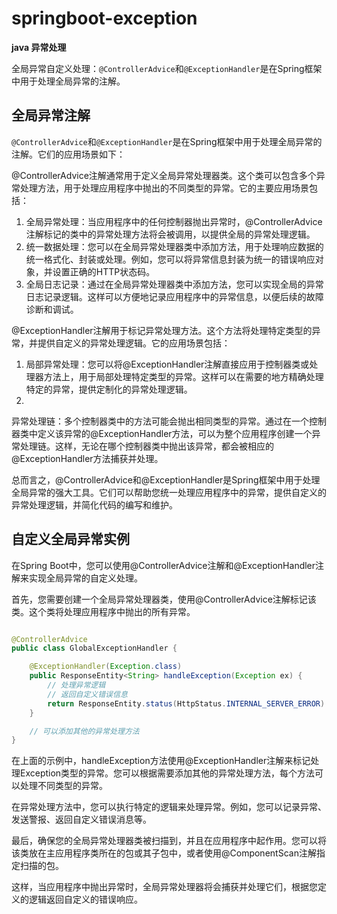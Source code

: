 # springboot-exception

**java 异常处理**

全局异常自定义处理：`@ControllerAdvice`和`@ExceptionHandler`是在Spring框架中用于处理全局异常的注解。

## 全局异常注解

`@ControllerAdvice`和`@ExceptionHandler`是在Spring框架中用于处理全局异常的注解。它们的应用场景如下：

@ControllerAdvice注解通常用于定义全局异常处理器类。这个类可以包含多个异常处理方法，用于处理应用程序中抛出的不同类型的异常。它的主要应用场景包括：

1. 全局异常处理：当应用程序中的任何控制器抛出异常时，@ControllerAdvice注解标记的类中的异常处理方法将会被调用，以提供全局的异常处理逻辑。
2. 统一数据处理：您可以在全局异常处理器类中添加方法，用于处理响应数据的统一格式化、封装或处理。例如，您可以将异常信息封装为统一的错误响应对象，并设置正确的HTTP状态码。
3. 全局日志记录：通过在全局异常处理器类中添加方法，您可以实现全局的异常日志记录逻辑。这样可以方便地记录应用程序中的异常信息，以便后续的故障诊断和调试。

@ExceptionHandler注解用于标记异常处理方法。这个方法将处理特定类型的异常，并提供自定义的异常处理逻辑。它的应用场景包括：

1. 局部异常处理：您可以将@ExceptionHandler注解直接应用于控制器类或处理器方法上，用于局部处理特定类型的异常。这样可以在需要的地方精确处理特定的异常，提供定制化的异常处理逻辑。
2.

异常处理链：多个控制器类中的方法可能会抛出相同类型的异常。通过在一个控制器类中定义该异常的@ExceptionHandler方法，可以为整个应用程序创建一个异常处理链。这样，无论在哪个控制器类中抛出该异常，都会被相应的@ExceptionHandler方法捕获并处理。

总而言之，@ControllerAdvice和@ExceptionHandler是Spring框架中用于处理全局异常的强大工具。它们可以帮助您统一处理应用程序中的异常，提供自定义的异常处理逻辑，并简化代码的编写和维护。

## 自定义全局异常实例

在Spring Boot中，您可以使用@ControllerAdvice注解和@ExceptionHandler注解来实现全局异常的自定义处理。

首先，您需要创建一个全局异常处理器类，使用@ControllerAdvice注解标记该类。这个类将处理应用程序中抛出的所有异常。

```java

@ControllerAdvice
public class GlobalExceptionHandler {

    @ExceptionHandler(Exception.class)
    public ResponseEntity<String> handleException(Exception ex) {
        // 处理异常逻辑
        // 返回自定义错误信息
        return ResponseEntity.status(HttpStatus.INTERNAL_SERVER_ERROR).body("Internal Server Error");
    }

    // 可以添加其他的异常处理方法
}
```

在上面的示例中，handleException方法使用@ExceptionHandler注解来标记处理Exception类型的异常。您可以根据需要添加其他的异常处理方法，每个方法可以处理不同类型的异常。

在异常处理方法中，您可以执行特定的逻辑来处理异常。例如，您可以记录异常、发送警报、返回自定义错误消息等。

最后，确保您的全局异常处理器类被扫描到，并且在应用程序中起作用。您可以将该类放在主应用程序类所在的包或其子包中，或者使用@ComponentScan注解指定扫描的包。

这样，当应用程序中抛出异常时，全局异常处理器将会捕获并处理它们，根据您定义的逻辑返回自定义的错误响应。
